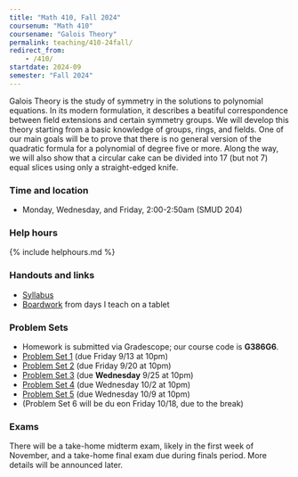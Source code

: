 ```yaml
---
title: "Math 410, Fall 2024"
coursenum: "Math 410"
coursename: "Galois Theory"
permalink: teaching/410-24fall/
redirect_from:
    - /410/
startdate: 2024-09
semester: "Fall 2024"
---
```


Galois Theory is the study of symmetry in the solutions to polynomial equations. In its modern formulation, it describes a beatiful correspondence between field extensions and certain symmetry groups. We will develop this theory starting from a basic knowledge of groups, rings, and fields. One of our main goals will be to prove that there is no general version of the quadratic formula for a polynomial of degree five or more. Along the way, we will also show that a circular cake can be divided into 17 (but not 7) equal slices using only a straight-edged knife. 

### Time and location
* Monday, Wednesday, and Friday, 2:00-2:50am (SMUD 204)

### Help hours

{% include helphours.md %}

### Handouts and links
* [Syllabus](handouts/syllabus.pdf)
* [Boardwork](https://www.dropbox.com/scl/fi/zea6fgkfkc0cv3az67a14/410-boardwork-2024.pdf?rlkey=e4ti5qgm5tsnh11yr0vswl8nj&st=scvmnm9r&dl=0) from days I teach on a tablet

### Problem Sets
* Homework is submitted via Gradescope; our course code is **G386G6**.
* [Problem Set 1](psets/pset1.pdf) (due Friday 9/13 at 10pm)
* [Problem Set 2](psets/pset2.pdf) (due Friday 9/20 at 10pm)
* [Problem Set 3](psets/pset3.pdf) (due **Wednesday** 9/25 at 10pm)
* [Problem Set 4](psets/pset4.pdf) (due Wednesday 10/2 at 10pm)
* [Problem Set 5](psets/pset5.pdf) (due Wednesday 10/9 at 10pm)
* (Problem Set 6 will be du eon Friday 10/18, due to the break)

### Exams
There will be a take-home midterm exam, likely in the first week of November, and a take-home final exam due during finals period. More details will be announced later.
